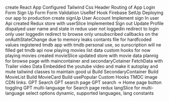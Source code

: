 create React App
Configured Tailwind Css
Header
Routing of App
Login Form
Sign Up Form
Form Validation
UseRef Hook
Firebase SetUp
Deploying our app to production
create signUp User Account
Implement sign In user Api
created Redux store with userSlice
Implemented Sign out
Update Profile
dispalyed user name and state in redux
user not loggedin redirect to login only
user loggedin redirect to browse only
unsubscribed callbacks on the onAuthStateChange due to memory leaks
contants file for hardfcoded values
registered tmdb app with tmdb personal use, so sunscription will ne filled
get tmdb api now playing movies list data
custom hooks for now playing movies
created movieSlice
updated store with movie data
plannig for browse page with maincontainer and secondaryCotainer
FetchData with Trailer video Data
Embedded the youtube video and make it autoplay and mute
tailwind classes to maintain good ui
Build SecondaryContainer
Build MovieList
Build MovieCard
Build usePopular Custom Hooks
TMDC image CDN links.
GPT Search
GPT search page
GPT search -> Home page button toggling
GPT multi-language for Search page
redux langSlice for multi-language
select options dynamic, supported languages, lang constants

